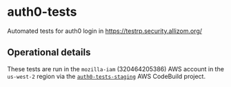 # auth0-tests
Automated tests for auth0 login in https://testrp.security.allizom.org/

## Operational details

These tests are run in the `mozilla-iam` (320464205386) AWS account in the
`us-west-2` region via the [`auth0-tests-staging`][1] AWS CodeBuild project.



[1]: https://us-west-2.console.aws.amazon.com/codesuite/codebuild/projects/auth0-tests-staging/history?region=us-west-2
